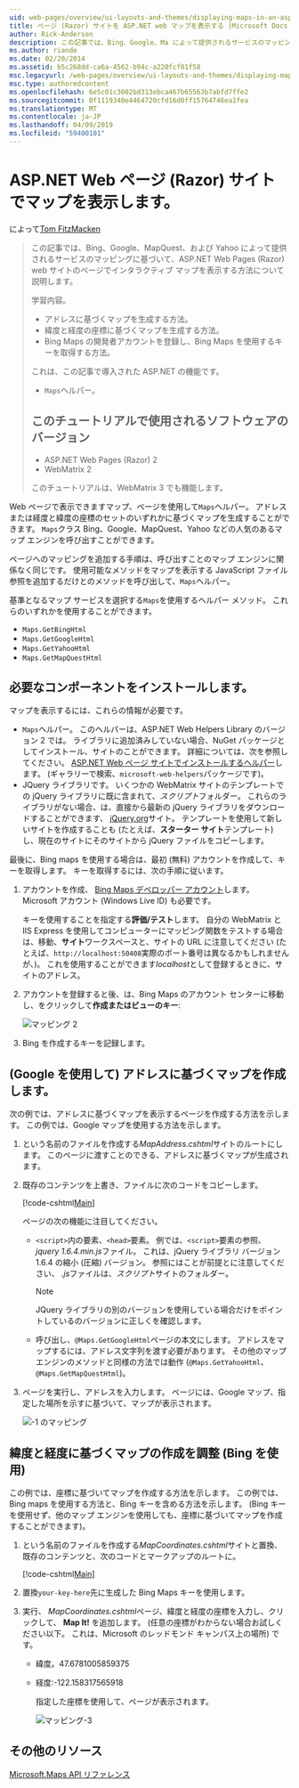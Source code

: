 ```yaml
---
uid: web-pages/overview/ui-layouts-and-themes/displaying-maps-in-an-aspnet-web-pages-site
title: ページ (Razor) サイトを ASP.NET web マップを表示する |Microsoft Docs
author: Rick-Anderson
description: この記事では、Bing、Google、Ma によって提供されるサービスのマッピングに基づいて、ASP.NET Web Pages (Razor) web サイトのページに対話型マップを表示する方法について説明しています.
ms.author: riande
ms.date: 02/20/2014
ms.assetid: b5c268dd-ca6a-4562-b94c-a220fcf01f58
msc.legacyurl: /web-pages/overview/ui-layouts-and-themes/displaying-maps-in-an-aspnet-web-pages-site
msc.type: authoredcontent
ms.openlocfilehash: 6e5c01c3602bd313ebca467b65563b7abfd7ffe2
ms.sourcegitcommit: 0f1119340e4464720cfd16d0ff15764746ea1fea
ms.translationtype: MT
ms.contentlocale: ja-JP
ms.lasthandoff: 04/09/2019
ms.locfileid: "59400101"
---
```

# <a name="displaying-maps-in-an-aspnet-web-pages-razor-site"></a>ASP.NET Web ページ (Razor) サイトでマップを表示します。

によって[Tom FitzMacken](https://github.com/tfitzmac)

> この記事では、Bing、Google、MapQuest、および Yahoo によって提供されるサービスのマッピングに基づいて、ASP.NET Web Pages (Razor) web サイトのページでインタラクティブ マップを表示する方法について説明します。
> 
> 学習内容。
> 
> - アドレスに基づくマップを生成する方法。
> - 緯度と経度の座標に基づくマップを生成する方法。
> - Bing Maps の開発者アカウントを登録し、Bing Maps を使用するキーを取得する方法。
> 
> これは、この記事で導入された ASP.NET の機能です。
> 
> - `Maps`ヘルパー。
>   
> 
> ## <a name="software-versions-used-in-the-tutorial"></a>このチュートリアルで使用されるソフトウェアのバージョン
> 
> 
> - ASP.NET Web Pages (Razor) 2
> - WebMatrix 2
>   
> 
> このチュートリアルは、WebMatrix 3 でも機能します。


Web ページで表示できますマップ、ページを使用して`Maps`ヘルパー。 アドレスまたは経度と緯度の座標のセットのいずれかに基づくマップを生成することができます。 `Maps`クラス Bing、Google、MapQuest、Yahoo などの人気のあるマップ エンジンを呼び出すことができます。

ページへのマッピングを追加する手順は、呼び出すことのマップ エンジンに関係なく同じです。 使用可能なメソッドをマップを表示する JavaScript ファイル参照を追加するだけとのメソッドを呼び出して、`Maps`ヘルパー。

基準となるマップ サービスを選択する`Maps`を使用するヘルパー メソッド。 これらのいずれかを使用することができます。

- `Maps.GetBingHtml`
- `Maps.GetGoogleHtml`
- `Maps.GetYahooHtml`
- `Maps.GetMapQuestHtml`

## <a name="installing-the-pieces-you-need"></a>必要なコンポーネントをインストールします。

マップを表示するには、これらの情報が必要です。

- `Maps`ヘルパー。 このヘルパーは、ASP.NET Web Helpers Library のバージョン 2 では。 ライブラリに追加済みしていない場合、NuGet パッケージとしてインストール、サイトのことができます。 詳細については、次を参照してください。 [ASP.NET Web ページ サイトでインストールするヘルパー](https://go.microsoft.com/fwlink/?LinkId=252372)します。 (ギャラリーで検索、`microsoft-web-helpers`パッケージです)。
- JQuery ライブラリです。 いくつかの WebMatrix サイトのテンプレートでの jQuery ライブラリに既に含まれて、*スクリプト*フォルダー。 これらのライブラリがない場合、は、直接から最新の jQuery ライブラリをダウンロードすることができます、 [jQuery.org](http://jQuery.org)サイト。 テンプレートを使用して新しいサイトを作成することも (たとえば、**スターター サイト**テンプレート) し、現在のサイトにそのサイトから jQuery ファイルをコピーします。

最後に、Bing maps を使用する場合は、最初 (無料) アカウントを作成して、キーを取得します。 キーを取得するには、次の手順に従います。

1. アカウントを作成、 [Bing Maps デベロッパー アカウント](https://www.microsoft.com/maps/developers/web.aspx)します。 Microsoft アカウント (Windows Live ID) も必要です。

    キーを使用することを指定する**評価/テスト**します。 自分の WebMatrix と IIS Express を使用してコンピューターにマッピング関数をテストする場合は、移動、**サイト**ワークスペースと、サイトの URL に注意してください (たとえば、`http://localhost:50408`実際のポート番号は異なるかもしれませんが、)。 これを使用することができます*localhost*として登録するときに、サイトのアドレス。
2. アカウントを登録すると後、は、Bing Maps のアカウント センターに移動し、をクリックして**作成またはビューのキー**:

    ![マッピング 2](displaying-maps-in-an-aspnet-web-pages-site/_static/image1.png)
3. Bing を作成するキーを記録します。

## <a name="creating-a-map-based-on-an-address-using-google"></a>(Google を使用して) アドレスに基づくマップを作成します。

次の例では、アドレスに基づくマップを表示するページを作成する方法を示します。 この例では、Google マップを使用する方法を示します。

1. という名前のファイルを作成する*MapAddress.cshtml*サイトのルートにします。 このページに渡すことのできる、アドレスに基づくマップが生成されます。
2. 既存のコンテンツを上書き、ファイルに次のコードをコピーします。

    [!code-cshtml[Main](displaying-maps-in-an-aspnet-web-pages-site/samples/sample1.cshtml)]

    ページの次の機能に注目してください。

    - `<script>`内の要素、`<head>`要素。 例では、`<script>`要素の参照、 *jquery 1.6.4.min.js*ファイル。 これは、jQuery ライブラリ バージョン 1.6.4 の縮小 (圧縮) バージョン。 参照にはことが前提とに注意してください、 *.js*ファイルは、*スクリプト*サイトのフォルダー。 

        > [!NOTE]
        > JQuery ライブラリの別のバージョンを使用している場合だけをポイントしているのバージョンに正しくを確認します。
    - 呼び出し、`@Maps.GetGoogleHtml`ページの本文にします。 アドレスをマップするには、アドレス文字列を渡す必要があります。 その他のマップ エンジンのメソッドと同様の方法では動作 (`@Maps.GetYahooHtml`、 `@Maps.GetMapQuestHtml`)。
3. ページを実行し、アドレスを入力します。 ページには、Google マップ、指定した場所を示すに基づいて、マップが表示されます。

     ![-1 のマッピング](displaying-maps-in-an-aspnet-web-pages-site/_static/image2.png)

## <a name="creating-a-map-based-on-latitude-and-longitude-coordinates-using-bing"></a>緯度と経度に基づくマップの作成を調整 (Bing を使用)

この例では、座標に基づいてマップを作成する方法を示します。 この例では、Bing maps を使用する方法と、Bing キーを含める方法を示します。 (Bing キーを使用せず、他のマップ エンジンを使用しても、座標に基づいてマップを作成することができます)。

1. という名前のファイルを作成する*MapCoordinates.cshtml*サイトと置換、既存のコンテンツと、次のコードとマークアップのルートに。

    [!code-cshtml[Main](displaying-maps-in-an-aspnet-web-pages-site/samples/sample2.cshtml)]
2. 置換`your-key-here`先に生成した Bing Maps キーを使用します。
3. 実行、 *MapCoordinates.cshtml*ページ、緯度と経度の座標を入力し、クリックして、 **Map It!** を追加します。 (任意の座標がわからない場合お試しください以下。 これは、Microsoft のレッドモンド キャンパス上の場所) です。

   - 緯度。47.6781005859375
   - 経度:-122.158317565918

     指定した座標を使用して、ページが表示されます。

     ![マッピング-3](displaying-maps-in-an-aspnet-web-pages-site/_static/image3.png)

<a id="Additional_Resources"></a>
## <a name="additional-resources"></a>その他のリソース


[Microsoft.Maps API リファレンス](https://msdn.microsoft.com/library/gg427611.aspx)
